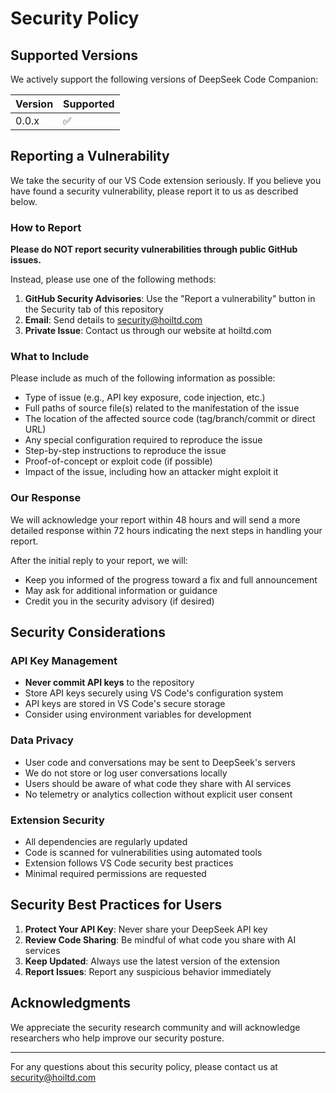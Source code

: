 # Security Policy

## Supported Versions

We actively support the following versions of DeepSeek Code Companion:

| Version | Supported          |
| ------- | ------------------ |
| 0.0.x   | :white_check_mark: |

## Reporting a Vulnerability

We take the security of our VS Code extension seriously. If you believe you have found a security vulnerability, please report it to us as described below.

### How to Report

**Please do NOT report security vulnerabilities through public GitHub issues.**

Instead, please use one of the following methods:

1. **GitHub Security Advisories**: Use the "Report a vulnerability" button in the Security tab of this repository
2. **Email**: Send details to security@hoiltd.com
3. **Private Issue**: Contact us through our website at hoiltd.com

### What to Include

Please include as much of the following information as possible:

- Type of issue (e.g., API key exposure, code injection, etc.)
- Full paths of source file(s) related to the manifestation of the issue
- The location of the affected source code (tag/branch/commit or direct URL)
- Any special configuration required to reproduce the issue
- Step-by-step instructions to reproduce the issue
- Proof-of-concept or exploit code (if possible)
- Impact of the issue, including how an attacker might exploit it

### Our Response

We will acknowledge your report within 48 hours and will send a more detailed response within 72 hours indicating the next steps in handling your report.

After the initial reply to your report, we will:

- Keep you informed of the progress toward a fix and full announcement
- May ask for additional information or guidance
- Credit you in the security advisory (if desired)

## Security Considerations

### API Key Management

- **Never commit API keys** to the repository
- Store API keys securely using VS Code's configuration system
- API keys are stored in VS Code's secure storage
- Consider using environment variables for development

### Data Privacy

- User code and conversations may be sent to DeepSeek's servers
- We do not store or log user conversations locally
- Users should be aware of what code they share with AI services
- No telemetry or analytics collection without explicit user consent

### Extension Security

- All dependencies are regularly updated
- Code is scanned for vulnerabilities using automated tools
- Extension follows VS Code security best practices
- Minimal required permissions are requested

## Security Best Practices for Users

1. **Protect Your API Key**: Never share your DeepSeek API key
2. **Review Code Sharing**: Be mindful of what code you share with AI services
3. **Keep Updated**: Always use the latest version of the extension
4. **Report Issues**: Report any suspicious behavior immediately

## Acknowledgments

We appreciate the security research community and will acknowledge researchers who help improve our security posture.

---

For any questions about this security policy, please contact us at security@hoiltd.com